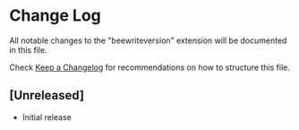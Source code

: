 # Change Log

All notable changes to the "beewriteversion" extension will be documented in this file.

Check [Keep a Changelog](http://keepachangelog.com/) for recommendations on how to structure this file.

## [Unreleased]

- Initial release